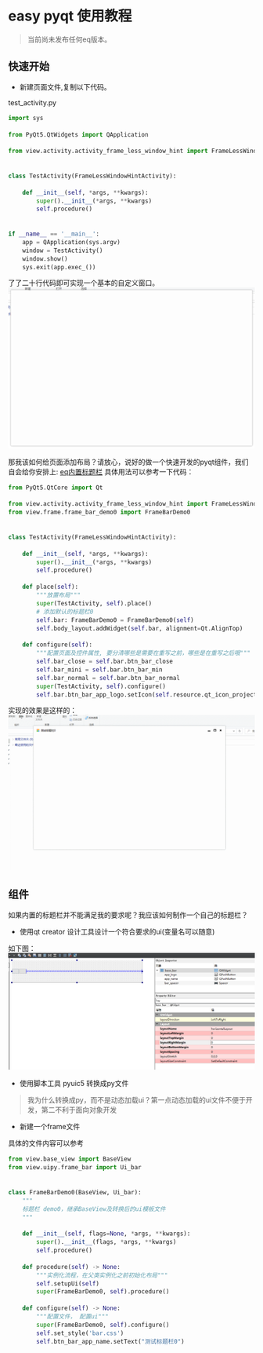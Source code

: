 # easy pyqt 使用教程

> 当前尚未发布任何eq版本。

## 快速开始

- 新建页面文件,复制以下代码。

test_activity.py

```python
import sys

from PyQt5.QtWidgets import QApplication

from view.activity.activity_frame_less_window_hint import FrameLessWindowHintActivity


class TestActivity(FrameLessWindowHintActivity):

    def __init__(self, *args, **kwargs):
        super().__init__(*args, **kwargs)
        self.procedure()


if __name__ == '__main__':
    app = QApplication(sys.argv)
    window = TestActivity()
    window.show()
    sys.exit(app.exec_())
```
了了二十行代码即可实现一个基本的自定义窗口。
![使用eq开发第一个页面](img/教程第一个页面.png)

那我该如何给页面添加布局？请放心，说好的做一个快速开发的pyqt组件，我们自会给你安排上: [eq内置标题栏]()
具体用法可以参考一下代码：
```python
from PyQt5.QtCore import Qt

from view.activity.activity_frame_less_window_hint import FrameLessWindowHintActivity
from view.frame.frame_bar_demo0 import FrameBarDemo0


class TestActivity(FrameLessWindowHintActivity):

    def __init__(self, *args, **kwargs):
        super().__init__(*args, **kwargs)
        self.procedure()

    def place(self):
        """放置布局"""
        super(TestActivity, self).place()
        # 添加默认的标题栏0 
        self.bar: FrameBarDemo0 = FrameBarDemo0(self)
        self.body_layout.addWidget(self.bar, alignment=Qt.AlignTop)

    def configure(self):
        """配置页面及控件属性, 要分清哪些是需要在重写之前，哪些是在重写之后哦"""
        self.bar_close = self.bar.btn_bar_close
        self.bar_mini = self.bar.btn_bar_min
        self.bar_normal = self.bar.btn_bar_normal
        super(TestActivity, self).configure()
        self.bar.btn_bar_app_logo.setIcon(self.resource.qt_icon_project_png)
```
实现的效果是这样的：
![使用eq内置标题栏](img/使用eq内置标题栏.gif)

## 组件

如果内置的标题栏并不能满足我的要求呢？我应该如何制作一个自己的标题栏？

- 使用qt creator 设计工具设计一个符合要求的ui(变量名可以随意)

如下图：
![自定义标题栏](img/0x04设计自定义标题栏.PNG)

- 使用脚本工具 pyuic5 转换成py文件
> 我为什么转换成py，而不是动态加载ui？第一点动态加载的ui文件不便于开发，第二不利于面向对象开发
- 新建一个frame文件

具体的文件内容可以参考
```python
from view.base_view import BaseView
from view.uipy.frame_bar import Ui_bar


class FrameBarDemo0(BaseView, Ui_bar):
    """
    标题栏 demo0，继承BaseView及转换后的ui模板文件
    """

    def __init__(self, flags=None, *args, **kwargs):
        super().__init__(flags, *args, **kwargs)
        self.procedure()

    def procedure(self) -> None:
        """实例化流程，在父类实例化之前初始化布局"""
        self.setupUi(self)
        super(FrameBarDemo0, self).procedure()

    def configure(self) -> None:
        """配置文件， 配置ui"""
        super(FrameBarDemo0, self).configure()
        self.set_style('bar.css')
        self.btn_bar_app_name.setText("测试标题栏0")
```


    

